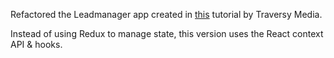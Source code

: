 Refactored the Leadmanager app created in <a href="https://www.youtube.com/playlist?list=PLillGF-RfqbbRA-CIUxlxkUpbq0IFkX60">this</a> tutorial by Traversy Media.

Instead of using Redux to manage state, this version uses the React context API & hooks.
